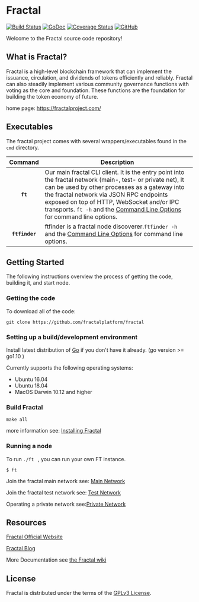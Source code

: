# Fractal
[![Build Status](https://travis-ci.org/fractalplatform/fractal.svg?branch=master)](https://travis-ci.org/fractalplatform/fractal)
[![GoDoc](https://godoc.org/github.com/fractalplatform/fractal?status.svg)](https://godoc.org/github.com/fractalplatform/fractal)
[![Coverage Status](https://coveralls.io/repos/github/fractalplatform/fractal/badge.svg?branch=master)](https://coveralls.io/github/fractalplatform/fractal?branch=master)
[![GitHub](https://img.shields.io/github/license/fractalplatform/fractal.svg)](LICENSE)

Welcome to the Fractal source code repository!

## What is Fractal?
Fractal is a high-level blockchain framework that can implement the issuance, circulation, and dividends of tokens efficiently and reliably. Fractal can also steadily implement various community governance functions with voting as the core and foundation. These functions are the foundation for building the token economy of future.

home page:  https://fractalproject.com/


## Executables

The fractal project comes with several wrappers/executables found in the `cmd` directory.

| Command    | Description |
|:----------:|-------------|
| **`ft`** | Our main fractal CLI client. It is the entry point into the fractal network (main-, test- or private net),  It can be used by other processes as a gateway into the fractal network via JSON RPC endpoints exposed on top of HTTP, WebSocket and/or IPC transports. `ft -h` and the [Command Line Options](https://github.com/fractalplatform/fractal/wiki/Command-Line-Options) for command line options. |
| **`ftfinder`** | ftfinder is a fractal node discoverer.`ftfinder -h ` and the [Command Line Options](https://github.com/fractalplatform/fractal/wiki/Command-Line-Options) for command line options. |


## Getting Started
The following instructions overview the process of getting the code, building it, and start node.

### Getting the code
To download all of the code:

`git clone https://github.com/fractalplatform/fractal`

### Setting up a build/development environment

Install latest distribution of [Go](https://golang.org/) if you don't have it already. (go version >= go1.10  )

Currently supports the following operating systems: 

* Ubuntu 16.04
* Ubuntu 18.04
* MacOS Darwin 10.12 and higher

### Build Fractal

`make all`

more information see: [Installing Fractal](https://github.com/fractalplatform/fractal/wiki/Build-Fractal)


### Running a node

To run  `./ft ` , you can run your own FT instance.

`$ ft `

Join the fractal main network see: [Main Network](https://github.com/fractalplatform/fractal/wiki/Main-Network)

Join the fractal test network see: [Test Network](https://github.com/fractalplatform/fractal/wiki/Test-Network)

Operating a private network see:[Private Network](https://github.com/fractalplatform/fractal/wiki/Private-Network)

## Resources

[Fractal Official Website](https://fractalproject.com/)

[Fractal Blog](https://fractalproject.com/blog.html)


More Documentation see [the Fractal wiki](https://github.com/fractalplatform/fractal/wiki)

## License
Fractal is distributed under the terms of the [GPLv3 License](./License).
